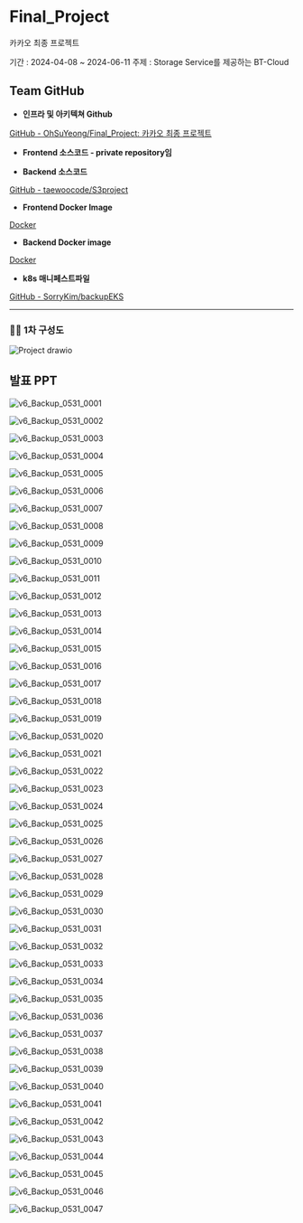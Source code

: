 # Final_Project
카카오 최종 프로젝트

기간 : 2024-04-08 ~ 2024-06-11
주제 : Storage Service를 제공하는 BT-Cloud

## Team GitHub

- **인프라 및 아키텍쳐 Github**

[GitHub - OhSuYeong/Final_Project: 카카오 최종 프로젝트](https://github.com/OhSuYeong/Final_Project.git)

- **Frontend 소스코드 - private repository임**

[](https://github.com/SorryKim/backup)

- **Backend 소스코드**

[GitHub - taewoocode/S3project](https://github.com/taewoocode/S3project.git)

- **Frontend Docker Image**

[Docker](https://hub.docker.com/repository/docker/sorrykim/backup/general)

- **Backend Docker image**

[Docker](https://hub.docker.com/repository/docker/taewoocode/s3images/general)

- **k8s 매니페스트파일**

[GitHub - SorryKim/backupEKS](https://github.com/SorryKim/backupEKS)

---

### 👨‍💻 1차 구성도
![Project drawio](https://github.com/OhSuYeong/Final_Project/assets/101083171/0051bd1f-2a76-433e-b889-4c568b2c449a)

## 발표 PPT
![v6_Backup_0531_0001](https://github.com/OhSuYeong/Final_Project/assets/101083171/4451ed42-d97c-409f-a5f5-266f00c42bf6)

![v6_Backup_0531_0002](https://github.com/OhSuYeong/Final_Project/assets/101083171/b70d0a2a-c391-4b51-ac39-779d6a32f7d6)

![v6_Backup_0531_0003](https://github.com/OhSuYeong/Final_Project/assets/101083171/993cdd6c-9bc6-4e41-bc2e-bd17382e2d32)

![v6_Backup_0531_0004](https://github.com/OhSuYeong/Final_Project/assets/101083171/07055030-ece2-4457-b50f-205bd51b45cd)

![v6_Backup_0531_0005](https://github.com/OhSuYeong/Final_Project/assets/101083171/2c88824e-ea06-4778-b92c-3bb5ce304531)

![v6_Backup_0531_0006](https://github.com/OhSuYeong/Final_Project/assets/101083171/010ed440-c5dd-423c-b57d-c4dbed7cc6d2)

![v6_Backup_0531_0007](https://github.com/OhSuYeong/Final_Project/assets/101083171/0c3c3c86-dfcc-442c-8cd0-83ded36a9f00)

![v6_Backup_0531_0008](https://github.com/OhSuYeong/Final_Project/assets/101083171/98f7a5f2-3639-44ac-a470-23693d1a8886)

![v6_Backup_0531_0009](https://github.com/OhSuYeong/Final_Project/assets/101083171/66735d5a-3a5a-4c70-8933-1df8ee32497b)

![v6_Backup_0531_0010](https://github.com/OhSuYeong/Final_Project/assets/101083171/818d24b8-54f8-4ff3-9a01-9c73a1f37f6f)

![v6_Backup_0531_0011](https://github.com/OhSuYeong/Final_Project/assets/101083171/146ed39c-e256-4127-bd31-83c3c24d05a3)

![v6_Backup_0531_0012](https://github.com/OhSuYeong/Final_Project/assets/101083171/1e78491c-0627-4877-aeab-baa5b0605d31)

![v6_Backup_0531_0013](https://github.com/OhSuYeong/Final_Project/assets/101083171/e74a5a31-ea03-4f55-9eb2-cf71f60af0bd)

![v6_Backup_0531_0014](https://github.com/OhSuYeong/Final_Project/assets/101083171/9828a6e1-1d42-4bff-b31e-5f14c444cfa7)

![v6_Backup_0531_0015](https://github.com/OhSuYeong/Final_Project/assets/101083171/1218934f-18e7-42d4-99d0-f590f1fbf750)

![v6_Backup_0531_0016](https://github.com/OhSuYeong/Final_Project/assets/101083171/f3f4f1a5-e256-4fb9-8801-ad6c806874f7)

![v6_Backup_0531_0017](https://github.com/OhSuYeong/Final_Project/assets/101083171/91ac6269-17f9-4146-a6d2-fcd857088f55)

![v6_Backup_0531_0018](https://github.com/OhSuYeong/Final_Project/assets/101083171/337ffab7-fe6f-43b8-b638-5d11fd9632ba)

![v6_Backup_0531_0019](https://github.com/OhSuYeong/Final_Project/assets/101083171/959e5bb5-b140-42db-bdbf-daf2ab4027f5)

![v6_Backup_0531_0020](https://github.com/OhSuYeong/Final_Project/assets/101083171/63a26d9a-aed9-4cd5-bbd8-38bc337a99df)

![v6_Backup_0531_0021](https://github.com/OhSuYeong/Final_Project/assets/101083171/88c21692-1eea-4af7-b104-99f1ae14c53e)

![v6_Backup_0531_0022](https://github.com/OhSuYeong/Final_Project/assets/101083171/91b4a782-04e4-4ae7-80e3-83899f0a87e1)

![v6_Backup_0531_0023](https://github.com/OhSuYeong/Final_Project/assets/101083171/dabcb355-6d3f-4dd4-be65-f9bb41b6a080)

![v6_Backup_0531_0024](https://github.com/OhSuYeong/Final_Project/assets/101083171/73104902-cb90-42ef-a129-3fff262fa86c)

![v6_Backup_0531_0025](https://github.com/OhSuYeong/Final_Project/assets/101083171/aed78ea5-0639-424a-b8b8-e5b0fd263f95)

![v6_Backup_0531_0026](https://github.com/OhSuYeong/Final_Project/assets/101083171/124cc341-b9b4-469f-b820-236678b7604a)

![v6_Backup_0531_0027](https://github.com/OhSuYeong/Final_Project/assets/101083171/a61f5cef-2f85-4e7d-ab85-7551af26a7c5)

![v6_Backup_0531_0028](https://github.com/OhSuYeong/Final_Project/assets/101083171/da1aa9ca-4899-4d2f-9989-903f5aaa4275)

![v6_Backup_0531_0029](https://github.com/OhSuYeong/Final_Project/assets/101083171/a550f9de-0aa7-4c59-87e6-ff4564238925)

![v6_Backup_0531_0030](https://github.com/OhSuYeong/Final_Project/assets/101083171/1eea59b7-36c0-48ce-ad5a-e5fa72cb9bf4)

![v6_Backup_0531_0031](https://github.com/OhSuYeong/Final_Project/assets/101083171/e8651497-dbfa-4404-b51d-0d149edac84d)

![v6_Backup_0531_0032](https://github.com/OhSuYeong/Final_Project/assets/101083171/42d9debb-3dab-47ba-93e6-0deae1df36b7)

![v6_Backup_0531_0033](https://github.com/OhSuYeong/Final_Project/assets/101083171/1277d698-f174-4b8f-821a-04d247b473f3)

![v6_Backup_0531_0034](https://github.com/OhSuYeong/Final_Project/assets/101083171/054461a4-5835-4dd9-b7d8-a2ce6f231d50)

![v6_Backup_0531_0035](https://github.com/OhSuYeong/Final_Project/assets/101083171/0419ae00-0be8-4c63-a3db-f325709e099b)

![v6_Backup_0531_0036](https://github.com/OhSuYeong/Final_Project/assets/101083171/b9f20b02-db9e-4f85-ac63-d7cfbd1d665c)

![v6_Backup_0531_0037](https://github.com/OhSuYeong/Final_Project/assets/101083171/a835ab04-be86-4bb0-a941-0cb241b38f62)

![v6_Backup_0531_0038](https://github.com/OhSuYeong/Final_Project/assets/101083171/f09f571d-b902-4872-ac16-a4dc4e8df593)

![v6_Backup_0531_0039](https://github.com/OhSuYeong/Final_Project/assets/101083171/e2b97932-d427-4371-aecb-646dc009ca33)

![v6_Backup_0531_0040](https://github.com/OhSuYeong/Final_Project/assets/101083171/3ebc5460-5917-4063-bc30-0e14c9c9fed2)

![v6_Backup_0531_0041](https://github.com/OhSuYeong/Final_Project/assets/101083171/58df33d8-e800-4f6e-8fdb-ce6fbdcd17fc)

![v6_Backup_0531_0042](https://github.com/OhSuYeong/Final_Project/assets/101083171/c4831bc1-cf71-4e83-b318-ecbd9d59dbc8)

![v6_Backup_0531_0043](https://github.com/OhSuYeong/Final_Project/assets/101083171/36f52294-3f35-44dd-b4c1-f40931992d09)

![v6_Backup_0531_0044](https://github.com/OhSuYeong/Final_Project/assets/101083171/5d02d323-9121-4b92-9b5f-57fe45bed07a)

![v6_Backup_0531_0045](https://github.com/OhSuYeong/Final_Project/assets/101083171/8014971c-8197-4e2e-be13-5ded2f0c41a3)

![v6_Backup_0531_0046](https://github.com/OhSuYeong/Final_Project/assets/101083171/f7fbc654-4544-4250-b267-680598987c5c)

![v6_Backup_0531_0047](https://github.com/OhSuYeong/Final_Project/assets/101083171/3475074e-cb07-404c-9874-b33d1854576d)

